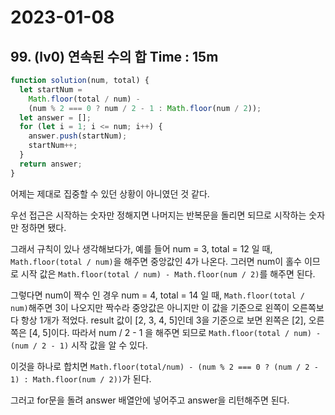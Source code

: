# 2023-01-08

## 99. (lv0) 연속된 수의 합 Time : 15m

```js
function solution(num, total) {
  let startNum =
    Math.floor(total / num) -
    (num % 2 === 0 ? num / 2 - 1 : Math.floor(num / 2));
  let answer = [];
  for (let i = 1; i <= num; i++) {
    answer.push(startNum);
    startNum++;
  }
  return answer;
}
```

어제는 제대로 집중할 수 있던 상황이 아니였던 것 같다.

우선 접근은 시작하는 숫자만 정해지면 나머지는 반복문을 돌리면 되므로 시작하는 숫자만 정하면 됐다.

그래서 규칙이 있나 생각해보다가, 예를 들어 num = 3, total = 12 일 때, `Math.floor(total / num)`을 해주면 중앙값인 4가 나온다. 그러면 num이 홀수 이므로 시작 값은 `Math.floor(total / num) - Math.floor(num / 2)`를 해주면 된다.

그렇다면 num이 짝수 인 경우 num = 4, total = 14 일 때, `Math.floor(total / num)`해주면 3이 나오지만 짝수라 중앙값은 아니지만 이 값을 기준으로 왼쪽이 오른쪽보다 항상 1개가 적었다. result 값이 [2, 3, 4, 5]인데 3을 기준으로 보면 왼쪽은 [2], 오른쪽은 [4, 5]이다. 따라서 num / 2 - 1 을 해주면 되므로 `Math.floor(total / num) - (num / 2 - 1)` 시작 값을 알 수 있다.

이것을 하나로 합치면 `Math.floor(total/num) - (num % 2 === 0 ? (num / 2 - 1) : Math.floor(num / 2))`가 된다.

그러고 for문을 돌려 answer 배열안에 넣어주고 answer을 리턴해주면 된다.
